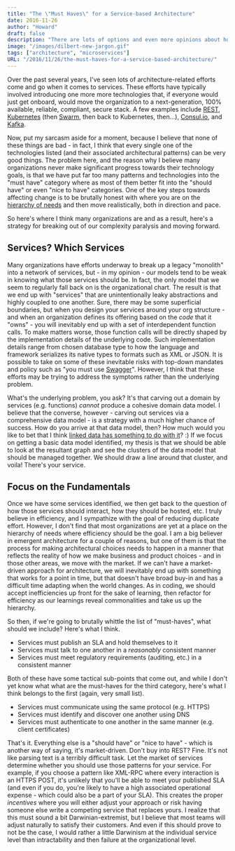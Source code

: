 ```yaml
---
title: "The \"Must Haves\" for a Service-based Architecture"
date: 2016-11-26
author: "Howard"
draft: false
description: "There are lots of options and even more opinions about how to properly build a service-based system. Here, we cut through the buzzword bingo and get back to the fundamentals."
image: "/images/dilbert-new-jargon.gif"
tags: ["architecture", "microservices"]
URL: "/2016/11/26/the-must-haves-for-a-service-based-architecture/"
---
```


Over the past several years, I've seen lots of architecture-related efforts come and go when it comes to services. These efforts have typically involved introducing one more more technologies that, if everyone would just get onboard, would move the organization to a next-generation, 100% available, reliable, compliant, secure stack. A few examples include [REST](https://en.wikipedia.org/wiki/Representational_state_transfer), [Kubernetes](http://kubernetes.io/) (then [Swarm](https://docs.docker.com/engine/swarm/), then back to Kubernetes, then...), [Consul.io](https://www.consul.io/), and [Kafka](https://kafka.apache.org/).

Now, put my sarcasm aside for a moment, because I believe that none of these things are bad - in fact, I think that every single one of the technologies listed (and their associated architectural patterns) can be very good things. The problem here, and the reason why I believe many organizations never make significant progress towards their technology goals, is that we have put far too many patterns and technologies into the "must have" category where as most of them better fit into the "should have" or even "nice to have" categories. One of the key steps towards affecting change is to be brutally honest with where you are on the [hierarchy of needs](https://en.wikipedia.org/wiki/Maslow%27s_hierarchy_of_needs) and then move realistically, both in direction and pace.

So here's where I think many organizations are and as a result, here's a strategy for breaking out of our complexity paralysis and moving forward.

## Services? Which Services
Many organizations have efforts underway to break up a legacy "monolith" into a network of services, but - in my opinion - our models tend to be weak in knowing what those services should be. In fact, the only model that we seem to regularly fall back on is the organizational chart. The result is that we end up with "services" that are unintentionally leaky abstractions and highly coupled to one another. Sure, there may be some superficial boundaries, but when you design your services around your org structure - and when an organization defines its offering based on the *code* that it "owns" - you will inevitably end up with a set of interdependent function calls. To make matters worse, those function calls will be directly shaped by the implementation details of the underlying code. Such implementation details range from chosen database type to how the language and framework serializes its native types to formats such as XML or JSON. It is possible to take on some of these inevitable risks with top-down mandates and policy such as "you must use [Swagger](http://blog.howarddierking.com/2016/10/07/swagger-ain-t-rest-is-that-ok/)". However, I think that these efforts may be trying to address the symptoms rather than the underlying problem.

What's the underlying problem, you ask? It's that carving out a domain by services (e.g. functions) *cannot* produce a cohesive domain data model. I believe that the converse, however - carving out services via a comprehensive data model - is a strategy with a much higher chance of success. How do you arrive at that data model, then? How much would you like to bet that I think [linked data has something to do with it](http://blog.howarddierking.com/2016/10/15/a-linked-data-overview-for-web-api-developers/)? :) If we focus on getting a basic data model identified, my thesis is that we should be able to look at the resultant graph and see the clusters of the data model that should be managed together. We should draw a line around that cluster, and voila! There's your service.

## Focus on the Fundamentals
Once we have some services identified, we then get back to the question of how those services should interact, how they should be hosted, etc. I truly believe in efficiency, and I sympathize with the goal of reducing duplicate effort. However, I don't find that most organizations are yet at a place on the hierarchy of needs where efficiency should be the goal. I am a big believer in emergent architecture for a couple of reasons, but one of them is that the process for making architectural choices needs to happen in a manner that reflects the reality of how we make business and product choices - and in those other areas, we move with the market. If we can't have a market-driven approach for architecture, we will inevitably end up with something that works for a point in time, but that doesn't have broad buy-in and has a difficult time adapting when the world changes. As in coding, we should accept inefficiencies up front for the sake of learning, then refactor for efficiency as our learnings reveal commonalities and take us up the hierarchy.

So then, if we're going to brutally whittle the list of "must-haves", what should we include? Here's what I think.

* Services must publish an SLA and hold themselves to it
* Services must talk to one another in a _reasonably_ consistent manner
* Services must meet regulatory requirements (auditing, etc.) in a consistent manner

Both of these have some tactical sub-points that come out, and while I don't yet know what what are the must-haves for the third category, here's what I think belongs to the first (again, very small list).

* Services must communicate using the same protocol (e.g. HTTPS)
* Services must identify and discover one another using DNS
* Services must authenticate to one another in the same manner (e.g. client certificates)

That's it. Everything else is a "should have" or "nice to have" - which is another way of saying, it's market-driven. Don't buy into REST? Fine. It's not like parsing text is a terribly difficult task. Let the market of services determine whether you should use those patterns for your service. For example, if you choose a pattern like XML-RPC where every interaction is an HTTPS POST, it's unlikely that you'll be able to meet your published SLA (and even if you do, you're likely to have a high associated operational expense - which could also be a part of your SLA). This creates the proper *incentives* where you will either adjust your approach or risk having someone else write a competing service that replaces yours. I realize that this must sound a bit Darwinian-extremist, but I believe that most teams will adjust naturally to satisfy their customers. And even if this should prove to not be the case, I would rather a little Darwinism at the individual service level than intractability and then failure at the organizational level.
